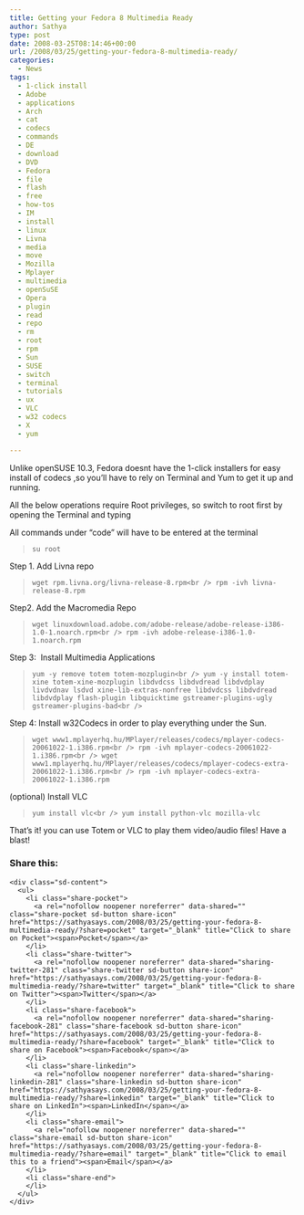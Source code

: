```yaml
---
title: Getting your Fedora 8 Multimedia Ready
author: Sathya
type: post
date: 2008-03-25T08:14:46+00:00
url: /2008/03/25/getting-your-fedora-8-multimedia-ready/
categories:
  - News
tags:
  - 1-click install
  - Adobe
  - applications
  - Arch
  - cat
  - codecs
  - commands
  - DE
  - download
  - DVD
  - Fedora
  - file
  - flash
  - free
  - how-tos
  - IM
  - install
  - linux
  - Livna
  - media
  - move
  - Mozilla
  - Mplayer
  - multimedia
  - openSuSE
  - Opera
  - plugin
  - read
  - repo
  - rm
  - root
  - rpm
  - Sun
  - SUSE
  - switch
  - terminal
  - tutorials
  - ux
  - VLC
  - w32 codecs
  - X
  - yum

---
```

Unlike openSUSE 10.3, Fedora doesnt have the 1-click installers for easy install of codecs ,so you&#8217;ll have to rely on Terminal and Yum to get it up and running.

All the below operations require Root privileges, so switch to root first by opening the Terminal and typing

All commands under &#8220;code&#8221; will have to be entered at the terminal

> `su root`

Step 1. Add Livna repo

> `wget rpm.livna.org/livna-release-8.rpm<br />
rpm -ivh livna-release-8.rpm`

Step2. Add the Macromedia Repo

> `wget linuxdownload.adobe.com/adobe-release/adobe-release-i386-1.0-1.noarch.rpm<br />
rpm -ivh adobe-release-i386-1.0-1.noarch.rpm`

Step 3:  Install Multimedia Applications

> `yum -y remove totem totem-mozplugin<br />
yum -y install totem-xine totem-xine-mozplugin libdvdcss libdvdread libdvdplay livdvdnav lsdvd xine-lib-extras-nonfree libdvdcss libdvdread libdvdplay flash-plugin libquicktime gstreamer-plugins-ugly gstreamer-plugins-bad<br />
` 

Step 4: Install w32Codecs in order to play everything under the Sun.

> `wget www1.mplayerhq.hu/MPlayer/releases/codecs/mplayer-codecs-20061022-1.i386.rpm<br />
rpm -ivh mplayer-codecs-20061022-1.i386.rpm<br />
wget www1.mplayerhq.hu/MPlayer/releases/codecs/mplayer-codecs-extra-20061022-1.i386.rpm<br />
rpm -ivh mplayer-codecs-extra-20061022-1.i386.rpm`

(optional) Install VLC

> `yum install vlc<br />
yum install python-vlc mozilla-vlc`

That&#8217;s it! you can use Totem or VLC to play them video/audio files! Have a blast!

<div class="sharedaddy sd-sharing-enabled">
  <div class="robots-nocontent sd-block sd-social sd-social-icon-text sd-sharing">
    <h3 class="sd-title">
      Share this:
    </h3>
    
    <div class="sd-content">
      <ul>
        <li class="share-pocket">
          <a rel="nofollow noopener noreferrer" data-shared="" class="share-pocket sd-button share-icon" href="https://sathyasays.com/2008/03/25/getting-your-fedora-8-multimedia-ready/?share=pocket" target="_blank" title="Click to share on Pocket"><span>Pocket</span></a>
        </li>
        <li class="share-twitter">
          <a rel="nofollow noopener noreferrer" data-shared="sharing-twitter-281" class="share-twitter sd-button share-icon" href="https://sathyasays.com/2008/03/25/getting-your-fedora-8-multimedia-ready/?share=twitter" target="_blank" title="Click to share on Twitter"><span>Twitter</span></a>
        </li>
        <li class="share-facebook">
          <a rel="nofollow noopener noreferrer" data-shared="sharing-facebook-281" class="share-facebook sd-button share-icon" href="https://sathyasays.com/2008/03/25/getting-your-fedora-8-multimedia-ready/?share=facebook" target="_blank" title="Click to share on Facebook"><span>Facebook</span></a>
        </li>
        <li class="share-linkedin">
          <a rel="nofollow noopener noreferrer" data-shared="sharing-linkedin-281" class="share-linkedin sd-button share-icon" href="https://sathyasays.com/2008/03/25/getting-your-fedora-8-multimedia-ready/?share=linkedin" target="_blank" title="Click to share on LinkedIn"><span>LinkedIn</span></a>
        </li>
        <li class="share-email">
          <a rel="nofollow noopener noreferrer" data-shared="" class="share-email sd-button share-icon" href="https://sathyasays.com/2008/03/25/getting-your-fedora-8-multimedia-ready/?share=email" target="_blank" title="Click to email this to a friend"><span>Email</span></a>
        </li>
        <li class="share-end">
        </li>
      </ul>
    </div>
  </div>
</div>
